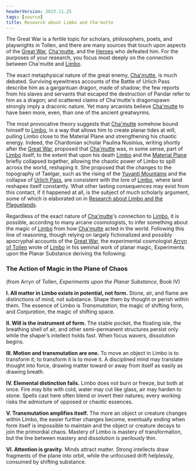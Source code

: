 ```yaml
---
headerVersion: 2023.11.25
tags: [source]
title: Research about Limbo and Cha'mutte
---
```


The Great War is a fertile topic for scholars, philosophers, poets, and playwrights in Tollen, and there are many sources that touch upon aspects of the [Great War](<../../../events/1500s/great-war.md>), [Cha'mutte](<../../../people/extraplanar-powers/cha-mutte.md>), and the [Heroes](<../../../people/pcs/great-war/heroes-of-the-great-war.md>) who defeated him. For the purposes of your research, you focus most deeply on the connection between Cha'mutte and [Limbo](<../../../cosmology/spiritual-realms/limbo.md>).

The exact metaphysical nature of the great enemy, [Cha'mutte](<../../../people/extraplanar-powers/cha-mutte.md>), is much debated. Surviving eyewitness accounts of the Battle of Urlich Pass describe him as a gargantuan dragon, made of shadow; the few reports from his slaves and servants that escaped the destruction of Pandar refer to him as a dragon; and scattered claims of Cha'mutte's dragonspawn strongly imply a draconic nature. Yet many arcanists believe [Cha'mutte](<../../../people/extraplanar-powers/cha-mutte.md>) to have been more, even, than one of the ancient greatwyrms. 

The most provocative theory suggests that [Cha'mutte](<../../../people/extraplanar-powers/cha-mutte.md>) somehow bound himself to [Limbo](<../../../cosmology/spiritual-realms/limbo.md>), in a way that allows him to create planar tides at will, pulling Limbo close to the Material Plane and strengthening his chaotic energy. Indeed, the Chardonian scholar Paulina Nusinius, writing shortly after the [Great War](<../../../events/1500s/great-war.md>), proposed that [Cha'mutte](<../../../people/extraplanar-powers/cha-mutte.md>) was, in some sense, part of [Limbo](<../../../cosmology/spiritual-realms/limbo.md>) itself, to the extent that upon his death [Limbo](<../../../cosmology/spiritual-realms/limbo.md>) and the [Material Plane](<../../../cosmology/material-plane.md>) briefly collapsed together, allowing the chaotic power of Limbo to spill across the world, reshaping it. She proposed that the changes to the topography of Taelgar, such as the rising of the [Yuvanti Mountains](<../../../gazetteer/greater-dunmar/yuvanti-mountains.md>) and the collapse of [Urlich Pass](<../../../gazetteer/central-highlands/urlich-pass.md>), are consistent with the lore of [Limbo](<../../../cosmology/spiritual-realms/limbo.md>), where land reshapes itself constantly. What other lasting consequences may exist from this contact, if it happened at all, is the subject of much scholarly argument, some of which is elaborated on in [Research about Limbo and the Plaguelands](<./research-about-limbo-and-the-plaguelands.md>). 

Regardless of the exact nature of [Cha'mutte](<../../../people/extraplanar-powers/cha-mutte.md>)'s connection to [Limbo](<../../../cosmology/spiritual-realms/limbo.md>), it is possible, according to many arcane cosmologists, to infer something about the magic of [Limbo](<../../../cosmology/spiritual-realms/limbo.md>) from how [Cha'mutte](<../../../people/extraplanar-powers/cha-mutte.md>) acted in the world. Following this line of reasoning, though relying on largely fictionalized and possibly apocryphal accounts of the [Great War](<../../../events/1500s/great-war.md>), the experimental cosmologist [Arryn of Tollen](<../../../people/other-humans/arryn.md>) wrote of [Limbo](<../../../cosmology/spiritual-realms/limbo.md>) in his seminal work of planar magic, Experiments upon the Planar Substance deriving the following:

### The Action of Magic in the Plane of Chaos

(from Arryn of Tollen, *Experiments upon the Planar Substance*, Book IV)

 **I. All matter in Limbo exists in potential, not form.**  Stone, air, and flame are distinctions of mind, not substance. Shape them by thought or perish within them. The essence of Limbo is *Transmutation*, the magic of shifting form, and *Conjuration*, the magic of shifting space.

**II. Will is the instrument of form.**  The stable pocket, the floating isle, the breathing shell of air, and other semi-permanent structures persist only while the shaper’s intellect holds fast. When focus wavers, dissolution begins.

**III. Motion and transmutation are one.**  To move an object in Limbo is to transform it; to transform it is to move it. A disciplined mind may translate thought into force, drawing matter toward or away from itself as easily as drawing breath. 

**IV. Elemental distinction fails.**  Limbo does not burn or freeze, but both at once. Fire may bite with cold, water may cut like glass, air may harden to stone. Spells cast here often blend or invert their natures; every working risks the admixture of opposed or chaotic essences.

**V. Transmutation amplifies itself.**  The more an object or creature changes within Limbo, the easier further changes become, eventually ending when form itself is impossible to maintain and the object or creature decays to join the primordial chaos. Mastery of Limbo is mastery of transformation, but the line between mastery and dissolution is perilously thin.

**VI. Attention is gravity.**  Minds attract matter. Strong intellects draw fragments of the plane into orbit, while the unfocused drift helplessly, consumed by shifting substance.